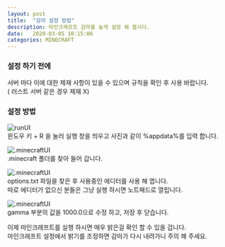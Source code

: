 ```yaml
---
layout: post
title:  "감마 설정 방법"
description: 마인크래프트 감마를 높게 설정 해 봅시다.
date:   2020-03-05 10:15:06
categories: MINECRAFT
---
```


### 설정 하기 전에
서버 마다 이에 대한 제재 사항이 있을 수 있으며 규칙을 확인 후 사용 바랍니다.  
( 러스트 서버 같은 경우 제재 X)  
### 설정 방법
![runUI](https://dueilee0.github.io/assets/images/runUi.PNG)  
윈도우 키 + R 을 눌러 실행 창을 띄우고 사진과 같이 %appdata%를 입력 합니다.

![.minecraftUI](https://dueilee0.github.io/assets/images/run.minecraft.PNG)  
.minecraft 폴더를 찾아 들어 갑니다.

![.minecraftUI](https://dueilee0.github.io/assets/images/option.PNG)  
options.txt 파일을 찾은 후 사용중인 에디터를 사용 해 엽니다.  
따로 에디터가 없으신 분들은 그냥 실행 하시면 노트패드로 열립니다.

![.minecraftUI](https://dueilee0.github.io/assets/images/editor.PNG)  
gamma 부분의 값을 1000.0으로 수정 하고, 저장 후 닫습니다.  
  
이제 마인크래프트를 실행 하시면 매우 밝은걸 확인 할 수 있을 겁니다.  
마인크래프트 설정에서 밝기를 조정하면 감마가 다시 내려가니 주의 해 주세요.
